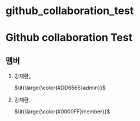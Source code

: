 # github_collaboration_test
Github collaboration Test
===
## 멤버
1. 강재환_<p>$\it{\large{\color{#DD6565}admin}}$</p>
2. 강재환_<p>$\it{\large{\color{#0000FF}member}}$</p>